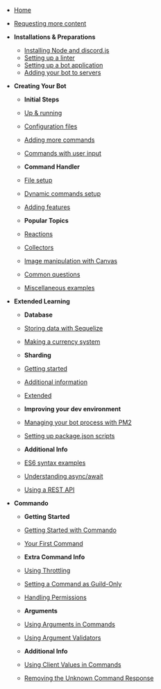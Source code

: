 * [Home](/)
* [Requesting more content](/requesting-more-content)

* **Installations & Preparations**
	* [Installing Node and discord.js](/preparations/)
	* [Setting up a linter](/preparations/setting-up-a-linter)
	* [Setting up a bot application](/preparations/setting-up-a-bot-application)
	* [Adding your bot to servers](/preparations/adding-your-bot-to-servers)

* **Creating Your Bot**
	* **Initial Steps**
	* [Up & running](/creating-your-bot/)
	* [Configuration files](/creating-your-bot/configuration-files)
	* [Adding more commands](/creating-your-bot/adding-more-commands)
	* [Commands with user input](/creating-your-bot/commands-with-user-input)

	* **Command Handler**
	* [File setup](/command-handling/)
	* [Dynamic commands setup](/command-handling/dynamic-commands)
	* [Adding features](/command-handling/adding-features)

	* **Popular Topics**
	* [Reactions](/popular-topics/reactions)
	* [Collectors](/popular-topics/collectors)
	* [Image manipulation with Canvas](/popular-topics/canvas)
	* [Common questions](/popular-topics/common-questions)
	* [Miscellaneous examples](/popular-topics/miscellaneous-examples)

* **Extended Learning**
	* **Database**
	* [Storing data with Sequelize](/sequelize/)
	* [Making a currency system](/sequelize/currency)
	
	* **Sharding**
	* [Getting started](/sharding/)
	* [Additional information](/sharding/additional-information)
	* [Extended](/sharding/extended)

	* **Improving your dev environment**
	* [Managing your bot process with PM2](/improving-dev-environment/pm2)
	* [Setting up package.json scripts](/improving-dev-environment/package-json-scripts)
	
	* **Additional Info**
	* [ES6 syntax examples](/additional-info/es6-syntax)
	* [Understanding async/await](/additional-info/async-await)
	* [Using a REST API](/additional-info/rest-api)

* **Commando**
	* **Getting Started**
	* [Getting Started with Commando](/commando/)
	* [Your First Command](/commando/first-command)

	* **Extra Command Info**
	* [Using Throttling](/commando/throttling)
	* [Setting a Command as Guild-Only](/commando/guild-only)
	* [Handling Permissions](/commando/permissions)

	* **Arguments**
	* [Using Arguments in Commands](/commando/args)
	* [Using Argument Validators](/commando/validators)

	* **Additional Info**
	* [Using Client Values in Commands](/commando/client-values)
	* [Removing the Unknown Command Response](/commando/unknown-command-response)
